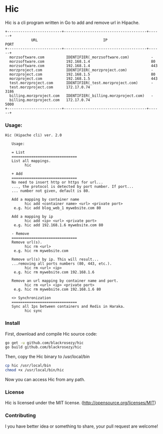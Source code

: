 Hic
===========

Hic is a cli program written in Go to add and remove url in Hipache.

```
+-------------------------+--------------------------------------+------+
            URL                              IP                    PORT
+-------------------------+--------------------------------------+------+
  morzsoftware.com          IDENTIFIER(_morzsoftware.com)          -
  morzsoftware.com          192.168.1.4                            80
  morzsoftware.com          192.168.1.4                            443
  morzproject.com           IDENTIFIER(_morzproject.com)           -
  morzproject.com           192.168.1.5                            80
  morzproject.com           192.168.1.5                            443
  test.morzproject.com      IDENTIFIER(_test.morzproject.com)      -
  test.morzproject.com      172.17.0.74                            3186
  billing.morzproject.com   IDENTIFIER(_billing.morzproject.com)   -
  billing.morzproject.com   172.17.0.74                            5000
+-------------------------+--------------------------------------+------+
```

### Usage:

```
Hic (Hipache cli) ver. 2.0

   Usage:

   = List
   ==============================
   List all mappings.
         hic

   + Add
   ==============================
   No need to insert http or https for url...
   ..., the protocol is detected by port number. If port...
   ... number not given, default is 80.

   Add a mapping by container name
         hic add <container name> <url> <private port>
    e.g. hic add blog_web_1 mywebsite.com 80

   Add a mapping by ip
         hic add <ip> <url> <private port>
    e.g. hic add 192.168.1.6 mywebsite.com 80

   - Remove
   ==============================
   Remove url(s).
         hic rm <url>
    e.g. hic rm mywebsite.com

   Remove url(s) by ip. This will result...
   ...removing all ports numbers (80, 443, etc.).
         hic rm <url> <ip>
    e.g. hic rm mywebsite.com 192.168.1.6

   Remove an url mapping by container name and port.
         hic rm <url> <ip> <private port>
    e.g. hic rm mywebsite.com 192.168.1.6 80

   <> Synchronization
   ==============================
   Sync all Ips between containers and Redis in Haraka.
         hic sync

```

### Install

First, download and compile Hic source code:
```bash
go get -u github.com/blackrosezy/hic
go build github.com/blackrosezy/hic
```

Then, copy the Hic binary to /usr/local/bin
```bash
cp hic /usr/local/bin
chmod +x /usr/local/bin/hic
```

Now you can access Hic from any path.


### License

Hic is licensed under the MIT license. (http://opensource.org/licenses/MIT)


### Contributing

I you have better idea or something to share, your pull request are welcome!
